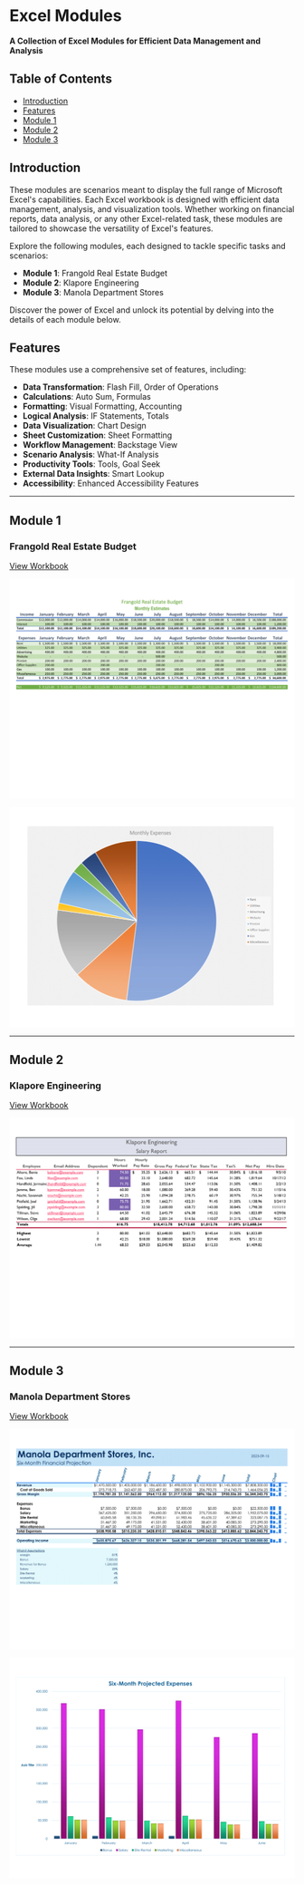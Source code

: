 # Excel Modules

**A Collection of Excel Modules for Efficient Data Management and Analysis**

## Table of Contents
- [Introduction](#introduction)
- [Features](#features)
- [Module 1](#module-1)
- [Module 2](#module-2)
- [Module 3](#module-3)

## Introduction
These modules are scenarios meant to display the full range of Microsoft Excel's capabilities. Each Excel workbook is designed with efficient data management, analysis, and visualization tools. Whether working on financial reports, data analysis, or any other Excel-related task, these modules are tailored to showcase the versatility of Excel's features.

Explore the following modules, each designed to tackle specific tasks and scenarios:

- **Module 1**: Frangold Real Estate Budget
- **Module 2**: Klapore Engineering
- **Module 3**: Manola Department Stores

Discover the power of Excel and unlock its potential by delving into the details of each module below.

## Features
These modules use a comprehensive set of features, including:

- **Data Transformation**: Flash Fill, Order of Operations
- **Calculations**: Auto Sum, Formulas
- **Formatting**: Visual Formatting, Accounting
- **Logical Analysis**: IF Statements, Totals
- **Data Visualization**: Chart Design
- **Sheet Customization**: Sheet Formatting
- **Workflow Management**: Backstage View
- **Scenario Analysis**: What-If Analysis
- **Productivity Tools**: Tools, Goal Seek
- **External Data Insights**: Smart Lookup
- **Accessibility**: Enhanced Accessibility Features

---

## Module 1
### Frangold Real Estate Budget

[View Workbook](https://github.com/princemayah/Excel-Modules/blob/main/Workbooks/Module%201%20-%20Frangold%20Real%20Estate%20Budget.xlsx)
<p align="center">
<a href="https://github.com/princemayah/Excel-Modules/blob/main/Workbooks/Module%201%20-%20Frangold%20Real%20Estate%20Budget.xlsx" target="_blank" rel="noreferrer"> <img src="Images/Frangold%20Real%20Estate%20Budget%20Monthly%20Estimates.png" align="center"> </a>
<p align="center">
<a href="https://github.com/princemayah/Excel-Modules/blob/main/Workbooks/Module%201%20-%20Frangold%20Real%20Estate%20Budget.xlsx" target="_blank" rel="noreferrer"> <img src="Images/Frangold%20Real%20Estate%20Budget%20Monthly%20Expenses.png" align="center"> </a> 

---

## Module 2
### Klapore Engineering

[View Workbook](https://github.com/princemayah/Excel-Modules/blob/main/Workbooks/Module%202%20-%20Klapore%20Engineering.xlsx)
<p align="center">
<a href="https://github.com/princemayah/Excel-Modules/blob/main/Workbooks/Module%202%20-%20Klapore%20Engineering.xlsx" target="_blank" rel="noreferrer"> <img src="Images/Klapore%20Engineering%20Salary%20Report.png" align="center"> </a>

---

## Module 3
### Manola Department Stores

[View Workbook](https://github.com/princemayah/Excel-Modules/blob/main/Workbooks/Module%203%20-%20Manola%20Department%20Stores.xlsx)
<p align="center">
<a href="https://github.com/princemayah/Excel-Modules/blob/main/Workbooks/Module%203%20-%20Manola%20Department%20Stores.xlsx" target="_blank" rel="noreferrer"> <img src="Images/Manola%20Department%20Stores%20Six-Month%20Financial%20Projection.png" align="center"> </a>
<p align="center">
<a href="https://github.com/princemayah/Excel-Modules/blob/main/Workbooks/Module%203%20-%20Manola%20Department%20Stores.xlsx" target="_blank" rel="noreferrer"> <img src="Images/Manola%20Department%20Stores%20Six-Month%20Projected%20Expenses.png" align="center"> </a> 
